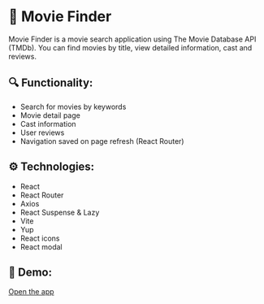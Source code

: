 # 🧭 Movie Finder

Movie Finder is a movie search application using The Movie Database API (TMDb). You can find movies by title, view detailed information, cast and reviews.

## 🔍 Functionality:

-   Search for movies by keywords
-   Movie detail page
-   Cast information
-   User reviews
-   Navigation saved on page refresh (React Router)

## ⚙️ Technologies:

-   React
-   React Router
-   Axios
-   React Suspense & Lazy
-   Vite
-   Yup
-   React icons
-   React modal

## 🔗 Demo:

[Open the app](https://goit-react-hw-05-pi-sandy.vercel.app/)
